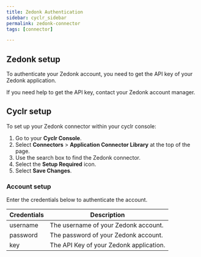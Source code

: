 ```yaml
---
title: Zedonk Authentication
sidebar: cyclr_sidebar
permalink: zedonk-connector
tags: [connector]

---
```


## Zedonk setup

To authenticate your Zedonk account, you need to get the API key of your Zedonk application.

If you need help to get the API key, contact your Zedonk account manager.

## Cyclr setup

To set up your Zedonk connector within your cyclr console:

1. Go to your **Cyclr Console**.
2. Select **Connectors** > **Application Connector Library** at the top of the page.
3. Use the search box to find the Zedonk connector.
4. Select the **Setup Required** icon.
5. Select **Save Changes**.

### Account setup

Enter the credentials below to authenticate the account.

| Credentials | Description                             |
| ----------- | --------------------------------------- |
| username    | The username of your Zedonk account.    |
| password    | The password of your Zedonk account.    |
| key         | The API Key of your Zedonk application. |
